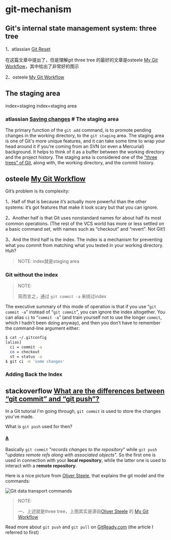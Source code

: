 # git-mechanism



## Git's internal state management system: three tree

1、atlassian [Git Reset](https://www.atlassian.com/git/tutorials/undoing-changes/git-reset)

在这篇文章中提出了，但是理解git three tree 的最好的文章是osteele [My Git Workflow](https://blog.osteele.com/2008/05/my-git-workflow/)，其中给出了非常好的图示

2、osteele [My Git Workflow](https://blog.osteele.com/2008/05/my-git-workflow/)



## The staging area

index=staging index=staging area

### atlassian [Saving changes](https://www.atlassian.com/git/tutorials/saving-changes) # The staging area

The primary function of the `git add` command, is to promote pending changes in the working directory, to the `git staging` area. The staging area is one of Git's more unique features, and it can take some time to wrap your head around it if you’re coming from an SVN (or even a Mercurial) background. It helps to think of it as a buffer between the working directory and the project history. The staging area is considered one of the ["three trees" of Git](https://www.atlassian.com/git/tutorials/undoing-changes/git-reset), along with, the working directory, and the commit history.



## osteele [My Git Workflow](https://blog.osteele.com/2008/05/my-git-workflow/)

Git’s problem is its complexity:

1、Half of that is because it’s actually more powerful than the other systems: it’s got features that make it look scary but that you can ignore. 

2、Another half is that Git uses nonstandard names for about half its most common operations. (The rest of the VCS world has more or less settled on a basic command set, with names such as “checkout” and “revert”. Not Git!) 

3、And the third half is the index. The index is a mechanism for preventing what you commit from matching what you tested in your working directory. Huh?

> NOTE: index就是staging area

### Git without the index

> NOTE:
>
> 简而言之，通过 `git commit -a` 来绕过index

The executive summary of this mode of operation is that if you use “`git commit -a`” instead of “`git commit`”, you can ignore the index altogether. You can alias `ci` to “`commit -a`” (and train yourself not to use the longer `commit`, which I hadn’t been doing anyway), and then you don’t have to remember the command-line argument either:

```sh
$ cat ~/.gitconfig
[alias]
  ci = commit -a
  co = checkout
  st = status -a
$ git ci -m 'some changes'
```

### Adding Back the Index



## stackoverflow [What are the differences between “git commit” and “git push”?](https://stackoverflow.com/questions/2745076/what-are-the-differences-between-git-commit-and-git-push)

In a Git tutorial I'm going through, `git commit` is used to store the changes you've made.

What is `git push` used for then?



#### [A](https://stackoverflow.com/a/2745097)

Basically `git commit` "*records changes to the repository*" while `git push` "*updates remote refs along with associated objects*". So the first one is used in connection with your **local repository**, while the latter one is used to interact with a **remote repository**.

Here is a nice picture from [Oliver Steele](http://blog.osteele.com/2008/05/my-git-workflow/), that explains the git model and the commands:

![Git data transport commands](https://i.stack.imgur.com/MgaV9.png)

> NOTE: 
>
> 一、上述就是three tree，上图其实是源自[Oliver Steele](https://blog.osteele.com/) 的  [My Git Workflow](https://blog.osteele.com/2008/05/my-git-workflow/)



Read more about `git push` and `git pull` on [GitReady.com](http://www.gitready.com/beginner/2009/01/21/pushing-and-pulling.html) (the article I referred to first)

